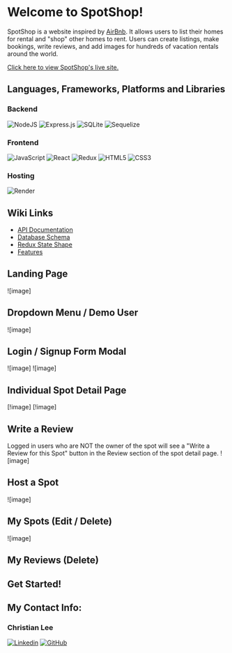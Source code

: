 # Welcome to SpotShop!

SpotShop is a website inspired by [AirBnb](https://airbnb.com/). It allows users to list their homes for rental and "shop" other homes to rent. Users can create listings, make bookings, write reviews, and add images for hundreds of vacation rentals around the world. 

[Click here to view SpotShop's live site.](https://airbnb-backend-project.onrender.com/)

## Languages, Frameworks, Platforms and Libraries

### Backend 

![NodeJS](https://img.shields.io/badge/node.js-6DA55F?style=for-the-badge&logo=node.js&logoColor=white) ![Express.js](https://img.shields.io/badge/express.js-%23404d59.svg?style=for-the-badge&logo=express&logoColor=%2361DAFB) ![SQLite](https://img.shields.io/badge/sqlite-%2307405e.svg?style=for-the-badge&logo=sqlite&logoColor=white) ![Sequelize](https://img.shields.io/badge/Sequelize-52B0E7?style=for-the-badge&logo=Sequelize&logoColor=white)

### Frontend

![JavaScript](https://img.shields.io/badge/javascript-%23323330.svg?style=for-the-badge&logo=javascript&logoColor=%23F7DF1E) ![React](https://img.shields.io/badge/react-%2320232a.svg?style=for-the-badge&logo=react&logoColor=%2361DAFB) ![Redux](https://img.shields.io/badge/redux-%23593d88.svg?style=for-the-badge&logo=redux&logoColor=white) ![HTML5](https://img.shields.io/badge/html5-%23E34F26.svg?style=for-the-badge&logo=html5&logoColor=white) ![CSS3](https://img.shields.io/badge/css3-%231572B6.svg?style=for-the-badge&logo=css3&logoColor=white)

### Hosting

![Render](https://img.shields.io/badge/Render-%46E3B7.svg?style=for-the-badge&logo=render&logoColor=white)

## Wiki Links
- [API Documentation](https://github.com/christianlee6/SpotShop/wiki/API-Documentation)
- [Database Schema](https://github.com/christianlee6/SpotShop/wiki/Database-Schema)
- [Redux State Shape](https://github.com/christianlee6/SpotShop/wiki/Redux-State-Shape)
- [Features](https://github.com/christianlee6/SpotShop/wiki/Features-List)

## Landing Page
![image]

## Dropdown Menu / Demo User
![image]

## Login / Signup Form Modal
![image]
![image]

## Individual Spot Detail Page 
[!image]
[!image]

## Write a Review
Logged in users who are NOT the owner of the spot will see a "Write a Review for this Spot" button in the Review section of the spot detail page.
![image]

## Host a Spot
![image]

## My Spots (Edit / Delete)
![image]

## My Reviews (Delete)

## Get Started! 

## My Contact Info: 

### Christian Lee
[![Linkedin][linkedin-color]][christian-linkedin]
[![GitHub][Github-color]][christian-GitHub]

<!-- MARKDOWN LINKS & IMAGES -->
<!-- https://www.markdownguide.org/basic-syntax/#reference-style-links -->
[linkedin-shield]: https://img.shields.io/badge/-LinkedIn-black.svg?style=for-the-badge&logo=linkedin&colorB=555
[linkedin-color]: https://img.shields.io/badge/linkedin-%230077B5.svg?style=for-the-badge&logo=linkedin&logoColor=white
[christian-linkedin]: https://www.linkedin.com/in/christian-lee-383590192/
[GitHub-color]: https://img.shields.io/badge/github-%23121011.svg?style=for-the-badge&logo=github&logoColor=white
[christian-GitHub]: https://github.com/christianlee6
